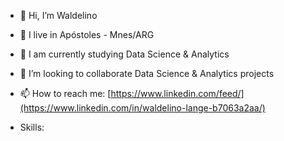 - 👋 Hi, I’m Waldelino
- 📍 I live in Apóstoles - Mnes/ARG
- 🌱 I am currently studying Data Science & Analytics
- 💞️ I’m looking to collaborate Data Science & Analytics projects
- 📫 How to reach me:
  [https://www.linkedin.com/feed/](https://www.linkedin.com/in/waldelino-lange-b7063a2aa/)

- Skills:

<!---
Walde106/Walde106 is a ✨ special ✨ repository because its `README.md` (this file) appears on your GitHub profile.
You can click the Preview link to take a look at your changes.
--->
